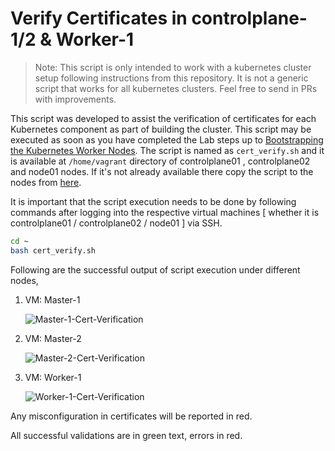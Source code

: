 # Verify Certificates in controlplane-1/2 & Worker-1

> Note: This script is only intended to work with a kubernetes cluster setup following instructions from this repository. It is not a generic script that works for all kubernetes clusters. Feel free to send in PRs with improvements.

This script was developed to assist the verification of certificates for each Kubernetes component as part of building the cluster. This script may be executed as soon as you have completed the Lab steps up to [Bootstrapping the Kubernetes Worker Nodes](./09-bootstrapping-kubernetes-workers.md). The script is named as `cert_verify.sh` and it is available at `/home/vagrant` directory of controlplane01 , controlplane02 and node01 nodes. If it's not already available there copy the script to the nodes from [here](../vagrant/ubuntu/cert_verify.sh).

It is important that the script execution needs to be done by following commands after logging into the respective virtual machines [ whether it is controlplane01 / controlplane02 / node01 ] via SSH.

```bash
cd ~
bash cert_verify.sh
```
Following are the successful output of script execution under different nodes,

1. VM: Master-1

    ![Master-1-Cert-Verification](/images/master-1-cert.png)

2. VM: Master-2

    ![Master-2-Cert-Verification](/images/master-2-cert.png)

3. VM: Worker-1

    ![Worker-1-Cert-Verification](/images/worker-1-cert.png)

Any misconfiguration in certificates will be reported in red.

All successful validations are in green text, errors in red.
